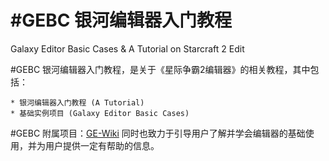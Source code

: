 # \#GEBC 银河编辑器入门教程

Galaxy Editor Basic Cases & A Tutorial on Starcraft 2 Edit

\#GEBC 银河编辑器入门教程，是关于《星际争霸2编辑器》的相关教程，其中包括：

	* 银河编辑器入门教程 (A Tutorial)
	* 基础实例项目 (Galaxy Editor Basic Cases)

\#GEBC 附属项目：[GE-Wiki](https://ge-wiki.aiurcovenant.net "GE-Wiki")
同时也致力于引导用户了解并学会编辑器的基础使用，并为用户提供一定有帮助的信息。
